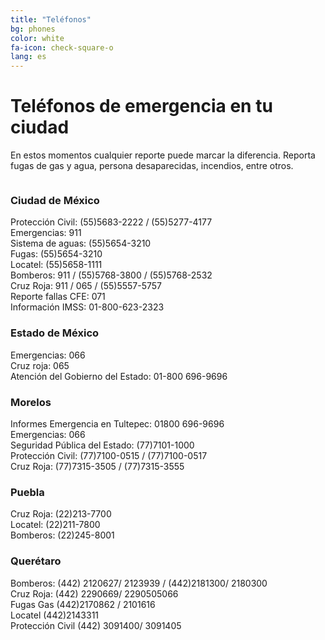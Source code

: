 ```yaml
---
title: "Teléfonos"
bg: phones
color: white
fa-icon: check-square-o
lang: es
---
```


# Teléfonos de emergencia en tu ciudad

En estos momentos cualquier reporte puede marcar la diferencia.
Reporta fugas de gas y agua, persona desaparecidas, incendios, entre otros.

<div class="row">
  <div class="column half">
    <h3>Ciudad de México</h3>
    Protección Civil: (55)5683-2222 / (55)5277-4177<br/>
    Emergencias: 911<br/>
    Sistema de aguas: (55)5654-3210<br />
    Fugas: (55)5654-3210<br />
    Locatel: (55)5658-1111<br />
    Bomberos: 911 / (55)5768-3800 / (55)5768-2532<br />
    Cruz Roja: 911 / 065 / (55)5557-5757<br />
    Reporte fallas CFE: 071<br />
    Información IMSS: 01-800-623-2323
  </div>
  <div class="column half">
    <h3>Estado de México</h3>
    Emergencias: 066<br />
    Cruz roja: 065<br />
    Atención del Gobierno del Estado: 01-800 696-9696
  </div>
</div>
<div class="row">
  <div class="column half">
    <h3>Morelos</h3>
    Informes Emergencia en Tultepec: 01800 696-9696<br/>
    Emergencias: 066<br />
    Seguridad Pública del Estado: (77)7101-1000<br />
    Protección Civil: (77)7100-0515 / (77)7100-0517<br />
    Cruz Roja: (77)7315-3505 /  (77)7315-3555
  </div>
  <div class="column half">
    <h3>Puebla</h3>
    Cruz Roja: (22)213-7700<br />
    Locatel: (22)211-7800<br />
    Bomberos: (22)245-8001
  </div>
</div>
<div class="row">
  <div class="column half">
    <h3>Querétaro</h3>
    Bomberos: (442) 2120627/ 2123939 / (442)2181300/ 2180300<br />
    Cruz Roja: (442) 2290669/ 2290505066<br />
    Fugas Gas (442)2170862 / 2101616<br />
    Locatel (442)2143311<br />
    Protección Civil (442) 3091400/ 3091405
  </div>
</div>
